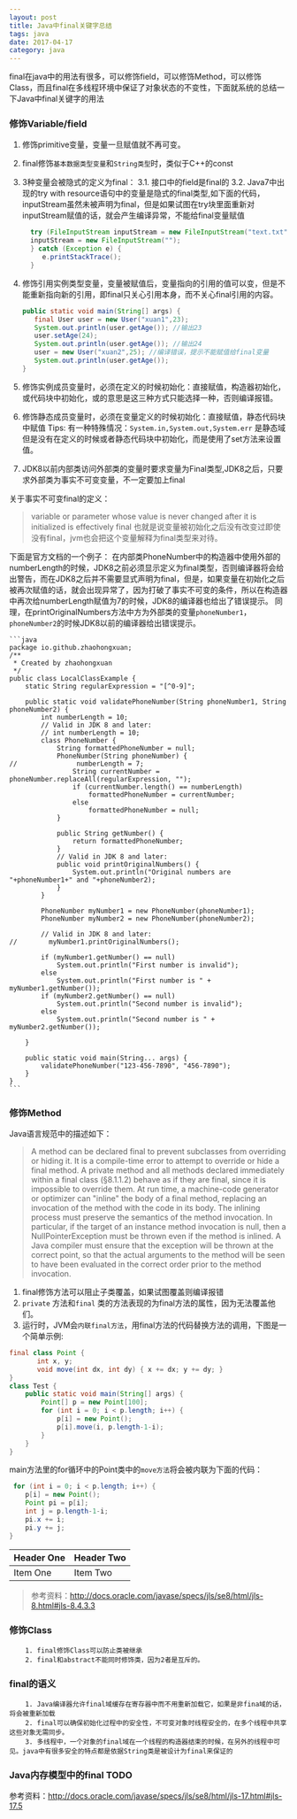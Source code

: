 ```yaml
---
layout: post
title: Java中final关键字总结
tags: java
date: 2017-04-17
category: java
---
```


final在java中的用法有很多，可以修饰field，可以修饰Method，可以修饰Class，而且final在多线程环境中保证了对象状态的不变性，下面就系统的总结一下Java中final关键字的用法

### 修饰Variable/field

1. 修饰primitive变量，变量一旦赋值就不再可变。
2. final修饰`基本数据类型变量`和`String类型`时，类似于C++的const
3. 3种变量会被隐式的定义为final：
   3.1. 接口中的field是final的
   3.2. Java7中出现的try with resource语句中的变量是隐式的final类型,如下面的代码，inputStream虽然未被声明为final，但是如果试图在try块里面重新对inputStream赋值的话，就会产生编译异常，不能给final变量赋值
    ```java
      try (FileInputStream inputStream = new FileInputStream("text.txt")){
      inputStream = new FileInputStream("");
      } catch (Exception e) {
         e.printStackTrace();
      }
    ```

4. 修饰引用实例类型变量，变量被赋值后，变量指向的引用的值可以变，但是不能重新指向新的引用，即final只关心引用本身，而不关心final引用的内容。
    ```java
    public static void main(String[] args) {
       final User user = new User("xuan1",23);
       System.out.println(user.getAge()); //输出23
       user.setAge(24);
       System.out.println(user.getAge()); //输出24
       user = new User("xuan2",25); //编译错误，提示不能赋值给final变量
       System.out.println(user.getAge());
    }
    ```
5. 修饰实例成员变量时，必须在定义的时候初始化：直接赋值，构造器初始化，或代码块中初始化，或的意思是这三种方式只能选择一种，否则编译报错。
6. 修饰静态成员变量时，必须在变量定义的时候初始化：直接赋值，静态代码块中赋值
    Tips: 有一种特殊情况：`System.in,System.out,System.err` 是静态域但是没有在定义的时候或者静态代码块中初始化，而是使用了set方法来设置值。
7. JDK8以前内部类访问外部类的变量时要求变量为Final类型,JDK8之后，只要求外部类为事实不可变变量，不一定要加上final
<!-- more -->

  关于事实不可变final的定义：
  > variable or parameter whose value is never changed after it is initialized is effectively final
  也就是说变量被初始化之后没有改变过即使没有final，jvm也会把这个变量解释为final类型来对待。

  下面是官方文档的一个例子：
  在内部类PhoneNumber中的构造器中使用外部的numberLength的时候，JDK8之前必须显示定义为final类型，否则编译器将会给出警告，而在JDK8之后并不需要显式声明为final，但是，如果变量在初始化之后被再次赋值的话，就会出现异常了，因为打破了事实不可变的条件，所以在构造器中再次给numberLength赋值为7的时候，JDK8的编译器也给出了错误提示。
  同理，在printOriginalNumbers方法中方为外部类的变量`phoneNumber1`，`phoneNumber2`的时候JDK8以前的编译器给出错误提示。

    ```java
    package io.github.zhaohongxuan;
    /**
     * Created by zhaohongxuan
     */
    public class LocalClassExample {
    	static String regularExpression = "[^0-9]";

    	public static void validatePhoneNumber(String phoneNumber1, String phoneNumber2) {
    		int numberLength = 10;
    		// Valid in JDK 8 and later:
    		// int numberLength = 10;
    		class PhoneNumber {
    			String formattedPhoneNumber = null;
    			PhoneNumber(String phoneNumber) {
    //				 numberLength = 7;
    				String currentNumber = phoneNumber.replaceAll(regularExpression, "");
    				if (currentNumber.length() == numberLength)
    					formattedPhoneNumber = currentNumber;
    				else
    					formattedPhoneNumber = null;
    			}

    			public String getNumber() {
    				return formattedPhoneNumber;
    			}
    			// Valid in JDK 8 and later:
    			public void printOriginalNumbers() {
    				System.out.println("Original numbers are "+phoneNumber1+" and "+phoneNumber2);
    			}
    		}

    		PhoneNumber myNumber1 = new PhoneNumber(phoneNumber1);
    		PhoneNumber myNumber2 = new PhoneNumber(phoneNumber2);

    		// Valid in JDK 8 and later:
    //        myNumber1.printOriginalNumbers();

    		if (myNumber1.getNumber() == null)
    			System.out.println("First number is invalid");
    		else
    			System.out.println("First number is " + myNumber1.getNumber());
    		if (myNumber2.getNumber() == null)
    			System.out.println("Second number is invalid");
    		else
    			System.out.println("Second number is " + myNumber2.getNumber());

    	}

    	public static void main(String... args) {
    		validatePhoneNumber("123-456-7890", "456-7890");
    	}
    }
    ```





### 修饰Method

Java语言规范中的描述如下：

>A method can be declared final to prevent subclasses from overriding or hiding it.
It is a compile-time error to attempt to override or hide a final method.
A private method and all methods declared immediately within a final class (§8.1.1.2) behave as if they are final, since it is impossible to override them.
At run time, a machine-code generator or optimizer can "inline" the body of a final method, replacing an invocation of the method with the code in its body. The inlining process must preserve the semantics of the method invocation. In particular, if the target of an instance method invocation is null, then a NullPointerException must be thrown even if the method is inlined. A Java compiler must ensure that the exception will be thrown at the correct point, so that the actual arguments to the method will be seen to have been evaluated in the correct order prior to the method invocation.

 1. final修饰方法可以阻止子类覆盖，如果试图覆盖则编译报错
 2. `private` 方法和`final` 类的方法表现的为final方法的属性，因为无法覆盖他们。  
 3. 运行时，JVM会`内联final方法`，用final方法的代码替换方法的调用，下图是一个简单示例:

```java
final class Point {
       int x, y;
       void move(int dx, int dy) { x += dx; y += dy; }
}
class Test {
    public static void main(String[] args) {
        Point[] p = new Point[100];
        for (int i = 0; i < p.length; i++) {
            p[i] = new Point();
            p[i].move(i, p.length-1-i);
        }
    }
}
```
main方法里的for循环中的Point类中的`move方法`将会被内联为下面的代码：

```java
 for (int i = 0; i < p.length; i++) {
    p[i] = new Point();
    Point pi = p[i];
    int j = p.length-1-i;
    pi.x += i;
    pi.y += j;
}

```
| Header One     | Header Two     |
| :------------- | :------------- |
| Item One       | Item Two       |

>参考资料：http://docs.oracle.com/javase/specs/jls/se8/html/jls-8.html#jls-8.4.3.3

###  修饰Class
        1. final修饰Class可以防止类被继承
        2. final和abstract不能同时修饰类，因为2者是互斥的。
###  final的语义
        1. Java编译器允许final域缓存在寄存器中而不用重新加载它，如果是非fina域的话，将会被重新加载
        2. final可以确保初始化过程中的安全性，不可变对象时线程安全的，在多个线程中共享这些对象无需同步。
        3. 多线程中，一个对象的final域在一个线程的构造器结束的时候，在另外的线程中可见。java中有很多安全的特点都是依据String类是被设计为final来保证的
### Java内存模型中的final TODO




参考资料：http://docs.oracle.com/javase/specs/jls/se8/html/jls-17.html#jls-17.5
